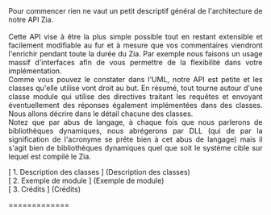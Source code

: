 <div align="justify">
Pour commencer rien ne vaut un petit descriptif général de l'architecture de notre API Zia. <br><br> 
Cette API vise à être la plus simple possible tout en restant extensible et facilement modifiable au fur et à mesure que vos commentaires viendront l'enrichir pendant toute la durée du Zia. Par exemple nous faisons un usage massif d'interfaces afin de vous permettre de la flexibilité dans votre implémentation.<br>
Comme vous pouvez le constater dans l'UML, notre API est petite et les classes qu'elle utilise vont droit au but. En résumé, tout tourne autour d'une classe module qui utilise des directives traitant les requêtes et envoyant éventuellement des réponses également implémentées dans des classes. Nous allons décrire dans le détail chacune des classes. <br>
Notez que par abus de langage, à chaque fois que nous parlerons de bibliothèques dynamiques, nous abrégerons par DLL (qui de par la signification de l'acronyme se prête bien à cet abus de langage) mais il s'agit bien de bibliothèques dynamiques quel que soit le système cible sur lequel est compilé le Zia. <br>
</div>

 [ 1. Description des classes ] (Description des classes) <br>
 [ 2. Exemple de module ] (Exemple de module) <br>
 [ 3. Crédits ] (Crédits) <br>

=============
